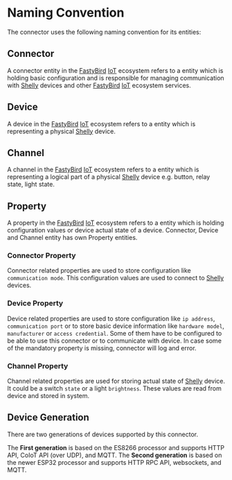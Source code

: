 # Naming Convention

The connector uses the following naming convention for its entities:

## Connector

A connector entity in the [FastyBird](https://www.fastybird.com) [IoT](https://en.wikipedia.org/wiki/Internet_of_things) ecosystem refers to a entity which is holding basic configuration
and is responsible for managing communication with [Shelly](https://shelly.cloud) devices and other [FastyBird](https://www.fastybird.com) [IoT](https://en.wikipedia.org/wiki/Internet_of_things) ecosystem services.

## Device

A device in the [FastyBird](https://www.fastybird.com) [IoT](https://en.wikipedia.org/wiki/Internet_of_things) ecosystem refers to a entity which is representing a physical [Shelly](https://shelly.cloud) device.

## Channel

A channel in the [FastyBird](https://www.fastybird.com) [IoT](https://en.wikipedia.org/wiki/Internet_of_things) ecosystem refers to a entity which is representing a logical part of a physical
[Shelly](https://shelly.cloud) device e.g. button, relay state, light state.

## Property

A property in the [FastyBird](https://www.fastybird.com) [IoT](https://en.wikipedia.org/wiki/Internet_of_things) ecosystem refers to a entity which is holding configuration values or
device actual state of a device. Connector, Device and Channel entity has own Property entities.

### Connector Property

Connector related properties are used to store configuration like `communication mode`. This configuration values are used
to connect to [Shelly](https://shelly.cloud) devices.

### Device Property

Device related properties are used to store configuration like `ip address`, `communication port` or to store basic device information
like `hardware model`, `manufacturer` or `access credential`. Some of them have to be configured to be able to use this connector
or to communicate with device. In case some of the mandatory property is missing, connector will log and error.

### Channel Property

Channel related properties are used for storing actual state of [Shelly](https://shelly.cloud) device. It could be a switch `state` or a light `brightness`.
These values are read from device and stored in system.

## Device Generation

There are two generations of devices supported by this connector.

The **First generation** is based on the ES8266 processor and supports HTTP API, CoIoT API (over UDP), and MQTT.
The **Second generation** is based on the newer ESP32 processor and supports HTTP RPC API, websockets, and MQTT.

